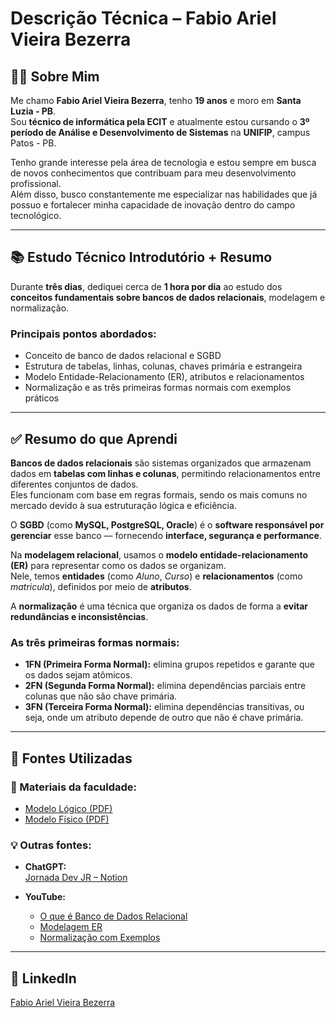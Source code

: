 # Descrição Técnica – Fabio Ariel Vieira Bezerra

## 👨‍💻 Sobre Mim

Me chamo **Fabio Ariel Vieira Bezerra**, tenho **19 anos** e moro em **Santa Luzia - PB**.  
Sou **técnico de informática pela ECIT** e atualmente estou cursando o **3º período de Análise e Desenvolvimento de Sistemas** na **UNIFIP**, campus Patos - PB.

Tenho grande interesse pela área de tecnologia e estou sempre em busca de novos conhecimentos que contribuam para meu desenvolvimento profissional.  
Além disso, busco constantemente me especializar nas habilidades que já possuo e fortalecer minha capacidade de inovação dentro do campo tecnológico.

---

## 📚 Estudo Técnico Introdutório + Resumo

Durante **três dias**, dediquei cerca de **1 hora por dia** ao estudo dos **conceitos fundamentais sobre bancos de dados relacionais**, modelagem e normalização.  

### Principais pontos abordados:
- Conceito de banco de dados relacional e SGBD
- Estrutura de tabelas, linhas, colunas, chaves primária e estrangeira
- Modelo Entidade-Relacionamento (ER), atributos e relacionamentos
- Normalização e as três primeiras formas normais com exemplos práticos

---

## ✅ Resumo do que Aprendi

**Bancos de dados relacionais** são sistemas organizados que armazenam dados em **tabelas com linhas e colunas**, permitindo relacionamentos entre diferentes conjuntos de dados.  
Eles funcionam com base em regras formais, sendo os mais comuns no mercado devido à sua estruturação lógica e eficiência.

O **SGBD** (como **MySQL, PostgreSQL, Oracle**) é o **software responsável por gerenciar** esse banco — fornecendo **interface, segurança e performance**.

Na **modelagem relacional**, usamos o **modelo entidade-relacionamento (ER)** para representar como os dados se organizam.  
Nele, temos **entidades** (como *Aluno*, *Curso*) e **relacionamentos** (como *matricula*), definidos por meio de **atributos**.

A **normalização** é uma técnica que organiza os dados de forma a **evitar redundâncias e inconsistências**.

### As três primeiras formas normais:
- **1FN (Primeira Forma Normal):** elimina grupos repetidos e garante que os dados sejam atômicos.
- **2FN (Segunda Forma Normal):** elimina dependências parciais entre colunas que não são chave primária.
- **3FN (Terceira Forma Normal):** elimina dependências transitivas, ou seja, onde um atributo depende de outro que não é chave primária.

---

## 🔗 Fontes Utilizadas

### 📘 Materiais da faculdade:
- [Modelo Lógico (PDF)](https://github.com/user-attachments/files/20735239/Modelo.Logico.pdf)
- [Modelo Físico (PDF)](https://github.com/user-attachments/files/20735240/Modelo.Fisico.pdf)

### 💡 Outras fontes:
- **ChatGPT:**  
  [Jornada Dev JR – Notion](https://www.notion.so/Jornada-Dev-JR-Fabio-Ariel-21238e00ca5880f487aef9482c4bdf36?source=copy_link)

- **YouTube:**
  - [O que é Banco de Dados Relacional](https://www.youtube.com/watch?v=DudIYzThfPQ)
  - [Modelagem ER](https://www.youtube.com/watch?v=yQkp1Eze400)
  - [Normalização com Exemplos](https://www.youtube.com/watch?v=Cj84bb04tio)

---

## 💼 LinkedIn

[Fabio Ariel Vieira Bezerra](https://www.linkedin.com/in/fabio-ariel-vieira-bezerra-82965130b/)
